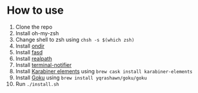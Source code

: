 # How to use

1. Clone the repo
2. Install oh-my-zsh
3. Change shell to zsh using ```chsh -s $(which zsh)```
4. Install [ondir](http://swapoff.org/ondir.html)
5. Install [fasd](https://github.com/clvv/fasd#readme)
6. Install [realpath](https://github.com/iveney/realpath-osx)
7. Install [terminal-notifier](https://github.com/alloy/terminal-notifier)
8. Install [Karabiner elements](https://karabiner-elements.pqrs.org/) using `brew cask install karabiner-elements`
9. Install [Goku](https://github.com/yqrashawn/GokuRakuJoudo) using `brew install yqrashawn/goku/goku`
8. Run `./install.sh`
